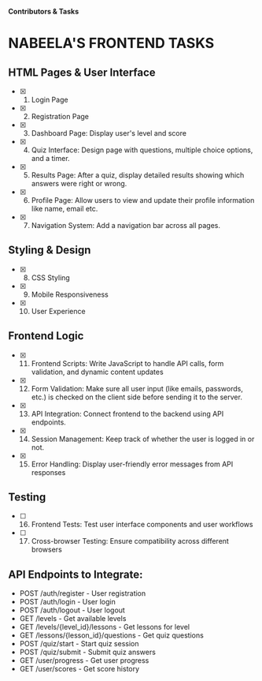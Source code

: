 **Contributors & Tasks**

# NABEELA'S FRONTEND TASKS 

## HTML Pages & User Interface
- [x] 1. Login Page
- [x] 2. Registration Page
- [x] 3. Dashboard Page: Display user's level and score
- [x] 4. Quiz Interface: Design page with questions, multiple choice options, and a timer.
- [x] 5. Results Page: After a quiz, display detailed results showing which answers were right or wrong.
- [x] 6. Profile Page: Allow users to view and update their profile information like name, email etc.
- [x] 7. Navigation System: Add a navigation bar across all pages.

## Styling & Design
- [x] 8. CSS Styling
- [x] 9. Mobile Responsiveness
- [x] 10. User Experience

## Frontend Logic
- [x] 11. Frontend Scripts: Write JavaScript to handle API calls, form validation, and dynamic content updates
- [x] 12. Form Validation: Make sure all user input (like emails, passwords, etc.) is checked on the client side before sending it to the server.
- [x] 13. API Integration: Connect frontend to the backend using API endpoints.
- [x] 14. Session Management: Keep track of whether the user is logged in or not.
- [x] 15. Error Handling: Display user-friendly error messages from API responses

## Testing
- [ ] 16. Frontend Tests: Test user interface components and user workflows
- [ ] 17. Cross-browser Testing: Ensure compatibility across different browsers

## API Endpoints to Integrate:
- POST /auth/register - User registration
- POST /auth/login - User login
- POST /auth/logout - User logout
- GET /levels - Get available levels
- GET /levels/{level_id}/lessons - Get lessons for level
- GET /lessons/{lesson_id}/questions - Get quiz questions
- POST /quiz/start - Start quiz session
- POST /quiz/submit - Submit quiz answers
- GET /user/progress - Get user progress
- GET /user/scores - Get score history